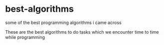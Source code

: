 # best-algorithms
some of the best programming algorithms i came across

These are the best algorithms to do tasks which we encounter time to time while programming 
